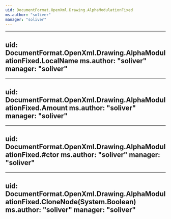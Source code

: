 ```yaml
---
uid: DocumentFormat.OpenXml.Drawing.AlphaModulationFixed
ms.author: "soliver"
manager: "soliver"
---
```


---
uid: DocumentFormat.OpenXml.Drawing.AlphaModulationFixed.LocalName
ms.author: "soliver"
manager: "soliver"
---

---
uid: DocumentFormat.OpenXml.Drawing.AlphaModulationFixed.Amount
ms.author: "soliver"
manager: "soliver"
---

---
uid: DocumentFormat.OpenXml.Drawing.AlphaModulationFixed.#ctor
ms.author: "soliver"
manager: "soliver"
---

---
uid: DocumentFormat.OpenXml.Drawing.AlphaModulationFixed.CloneNode(System.Boolean)
ms.author: "soliver"
manager: "soliver"
---
